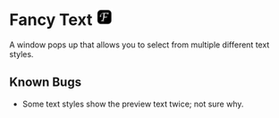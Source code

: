 # Fancy Text <img src="icon.png" alt="image" width="30"/>

A window pops up that allows you to select from multiple different text styles.

## Known Bugs
- Some text styles show the preview text twice; not sure why.
